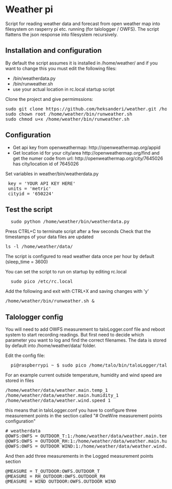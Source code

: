 # Weather pi
Script for reading weather data and forecast from open weather map into filesystem on rasperry pi etc. running (for talologger / OWFS).
The script flattens the json response into filesystem recursively.

<h2>Installation and configuration</h2>

By default the script assumes it is installed in /home/weather/ and if you want to change this you must edit the following files:
<ul>
  <li>/bin/weatherdata.py</li>
  <li>/bin/runweather.sh</li>
  <li>use your actual location in rc.local startup script</li>
  </ul>

Clone the project and give permimssions:
<pre>
sudo git clone https://github.com/heksanderi/weather.git /home/weather
sudo chown root /home/weather/bin/runweather.sh
sudo chmod u+x /home/weather/bin/runweather.sh
</pre>
<h2>Configuration</h2>
<ul>
  <li>Get api key from openweathermap: http://openweathermap.org/appid
  <li>Get location id for your city/area http://openweathermap.org/find and get the numer code from url: http://openweathermap.org/city/7645026 has city/location id of 7645026
  </ul>


Set variables in weather/bin/weatherdata.py
<pre>
 key = 'YOUR API KEY HERE'
 units = 'metric'
 cityid = '650224'
</pre>

<h2>Test the script</h2>
<pre>
  sudo python /home/weather/bin/weatherdata.py
</pre>
Press CTRL+C to terminate script after a few seconds
Check that the timestamps of your data files are updated
<pre>
ls -l /home/weather/data/
</pre>

The script is configured to read weather data once per hour by default (sleep_time = 3600)

You can set the script to run on startup by editing rc.local
<pre>
  sudo pico /etc/rc.local
</pre>

Add the following and exit with CTRL+X and saving changes with 'y'
<pre>
/home/weather/bin/runweather.sh &
</pre>

<h2>Talologger config</h2>
You will need to add OWFS measurement to taloLogger.conf file and reboot system to start recording readings.
But first need to decide which parameter you want to log and find the correct filenames.
The data is stored by default into /home/weather/data/ folder.

Edit the config file:
<pre>
  pi@raspberrypi ~ $ sudo pico /home/talo/bin/taloLogger/taloLogger.conf
</pre>
  
For an example current outside temperature, humidity and wind speed are stored in files
<pre>
/home/weather/data/weather.main.temp_1
/home/weather/data/weather.main.humidity_1
/home/weather/data/weather.wind.speed_1
</pre>
this means that in taloLogger.conf you have to configure three measurement points in the section called "# OneWire measurement points configuration"
<pre>
# weatherdata
@OWFS:OWFS = OUTDOOR_T:1:/home/weather/data/weather.main.temp_1
@OWFS:OWFS = OUTDOOR_RH:1:/home/weather/data/weather.main.humidity_1
@OWFS:OWFS = OUTDOOR_WIND:1:/home/weather/data/weather.wind.speed_1
</pre>

And then add three measurements in the Logged measurement points section
<pre>
@MEASURE = T_OUTDOOR:OWFS.OUTDOOR_T
@MEASURE = RH_OUTDOOR:OWFS.OUTDOOR_RH
@MEASURE = WIND_OUTDOOR:OWFS.OUTDOOR_WIND
</pre>


